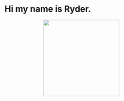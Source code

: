 # Hi my name is Ryder.


<p align="center">
  <img width="250" src="https://media3.giphy.com/media/v1.Y2lkPTc5MGI3NjExMmE2NHluYTNocmFvbHNkZ2IxajU0YWI4cnIzbWZ3OHN0MHJ1NGhqYyZlcD12MV9pbnRlcm5hbF9naWZfYnlfaWQmY3Q9Zw/UWhe73bSwu8XR6xdem/giphy.gif">
</p>
